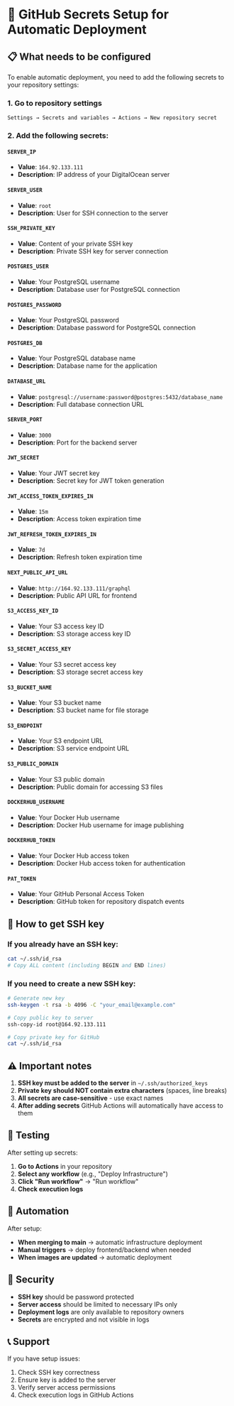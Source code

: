 # 🔐 GitHub Secrets Setup for Automatic Deployment

## 📋 What needs to be configured

To enable automatic deployment, you need to add the following secrets to your repository settings:

### 1. Go to repository settings

```
Settings → Secrets and variables → Actions → New repository secret
```

### 2. Add the following secrets:

#### `SERVER_IP`

- **Value**: `164.92.133.111`
- **Description**: IP address of your DigitalOcean server

#### `SERVER_USER`

- **Value**: `root`
- **Description**: User for SSH connection to the server

#### `SSH_PRIVATE_KEY`

- **Value**: Content of your private SSH key
- **Description**: Private SSH key for server connection

#### `POSTGRES_USER`

- **Value**: Your PostgreSQL username
- **Description**: Database user for PostgreSQL connection

#### `POSTGRES_PASSWORD`

- **Value**: Your PostgreSQL password
- **Description**: Database password for PostgreSQL connection

#### `POSTGRES_DB`

- **Value**: Your PostgreSQL database name
- **Description**: Database name for the application

#### `DATABASE_URL`

- **Value**: `postgresql://username:password@postgres:5432/database_name`
- **Description**: Full database connection URL

#### `SERVER_PORT`

- **Value**: `3000`
- **Description**: Port for the backend server

#### `JWT_SECRET`

- **Value**: Your JWT secret key
- **Description**: Secret key for JWT token generation

#### `JWT_ACCESS_TOKEN_EXPIRES_IN`

- **Value**: `15m`
- **Description**: Access token expiration time

#### `JWT_REFRESH_TOKEN_EXPIRES_IN`

- **Value**: `7d`
- **Description**: Refresh token expiration time

#### `NEXT_PUBLIC_API_URL`

- **Value**: `http://164.92.133.111/graphql`
- **Description**: Public API URL for frontend

#### `S3_ACCESS_KEY_ID`

- **Value**: Your S3 access key ID
- **Description**: S3 storage access key ID

#### `S3_SECRET_ACCESS_KEY`

- **Value**: Your S3 secret access key
- **Description**: S3 storage secret access key

#### `S3_BUCKET_NAME`

- **Value**: Your S3 bucket name
- **Description**: S3 bucket name for file storage

#### `S3_ENDPOINT`

- **Value**: Your S3 endpoint URL
- **Description**: S3 service endpoint URL

#### `S3_PUBLIC_DOMAIN`

- **Value**: Your S3 public domain
- **Description**: Public domain for accessing S3 files

#### `DOCKERHUB_USERNAME`

- **Value**: Your Docker Hub username
- **Description**: Docker Hub username for image publishing

#### `DOCKERHUB_TOKEN`

- **Value**: Your Docker Hub access token
- **Description**: Docker Hub access token for authentication

#### `PAT_TOKEN`

- **Value**: Your GitHub Personal Access Token
- **Description**: GitHub token for repository dispatch events

## 🔑 How to get SSH key

### If you already have an SSH key:

```bash
cat ~/.ssh/id_rsa
# Copy ALL content (including BEGIN and END lines)
```

### If you need to create a new SSH key:

```bash
# Generate new key
ssh-keygen -t rsa -b 4096 -C "your_email@example.com"

# Copy public key to server
ssh-copy-id root@164.92.133.111

# Copy private key for GitHub
cat ~/.ssh/id_rsa
```

## ⚠️ Important notes

1. **SSH key must be added to the server** in `~/.ssh/authorized_keys`
2. **Private key should NOT contain extra characters** (spaces, line breaks)
3. **All secrets are case-sensitive** - use exact names
4. **After adding secrets** GitHub Actions will automatically have access to them

## 🧪 Testing

After setting up secrets:

1. **Go to Actions** in your repository
2. **Select any workflow** (e.g., "Deploy Infrastructure")
3. **Click "Run workflow"** → "Run workflow"
4. **Check execution logs**

## 🔄 Automation

After setup:

- **When merging to main** → automatic infrastructure deployment
- **Manual triggers** → deploy frontend/backend when needed
- **When images are updated** → automatic deployment

## 🚨 Security

- **SSH key** should be password protected
- **Server access** should be limited to necessary IPs only
- **Deployment logs** are only available to repository owners
- **Secrets** are encrypted and not visible in logs

## 📞 Support

If you have setup issues:

1. Check SSH key correctness
2. Ensure key is added to the server
3. Verify server access permissions
4. Check execution logs in GitHub Actions
